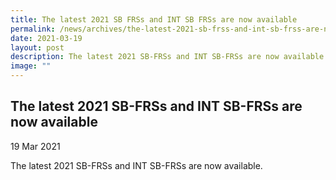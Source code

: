 ```yaml
---
title: The latest 2021 SB FRSs and INT SB FRSs are now available
permalink: /news/archives/the-latest-2021-sb-frss-and-int-sb-frss-are-now-available/
date: 2021-03-19
layout: post
description: The latest 2021 SB-FRSs and INT SB-FRSs are now available
image: ""
---
```

The latest 2021 SB-FRSs and INT SB-FRSs are now available
---------------------------------------------------------

19 Mar 2021

The latest 2021 SB-FRSs and INT SB-FRSs are now available.